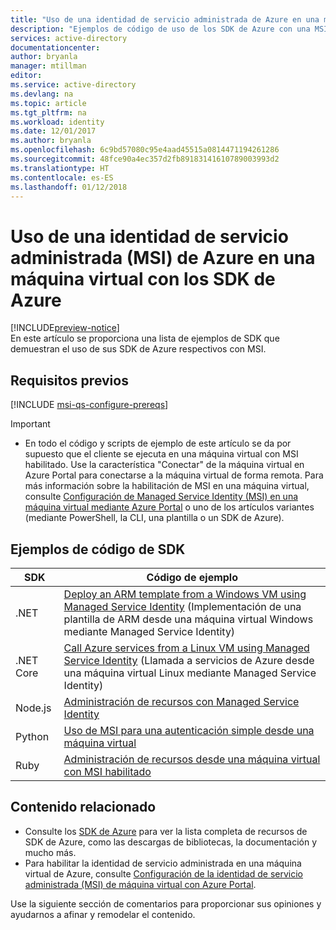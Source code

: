 ```yaml
---
title: "Uso de una identidad de servicio administrada de Azure en una máquina virtual con los SDK de Azure"
description: "Ejemplos de código de uso de los SDK de Azure con una MSI en una máquina virtual de Azure."
services: active-directory
documentationcenter: 
author: bryanla
manager: mtillman
editor: 
ms.service: active-directory
ms.devlang: na
ms.topic: article
ms.tgt_pltfrm: na
ms.workload: identity
ms.date: 12/01/2017
ms.author: bryanla
ms.openlocfilehash: 6c9bd57080c95e4aad45515a0814471194261286
ms.sourcegitcommit: 48fce90a4ec357d2fb89183141610789003993d2
ms.translationtype: HT
ms.contentlocale: es-ES
ms.lasthandoff: 01/12/2018
---
```

# <a name="how-to-use-an-azure-vm-managed-service-identity-msi-with-azure-sdks"></a>Uso de una identidad de servicio administrada (MSI) de Azure en una máquina virtual con los SDK de Azure 

[!INCLUDE[preview-notice](../../includes/active-directory-msi-preview-notice.md)]  
En este artículo se proporciona una lista de ejemplos de SDK que demuestran el uso de sus SDK de Azure respectivos con MSI.

## <a name="prerequisites"></a>Requisitos previos

[!INCLUDE [msi-qs-configure-prereqs](../../includes/active-directory-msi-qs-configure-prereqs.md)]

> [!IMPORTANT]
> - En todo el código y scripts de ejemplo de este artículo se da por supuesto que el cliente se ejecuta en una máquina virtual con MSI habilitado. Use la característica "Conectar" de la máquina virtual en Azure Portal para conectarse a la máquina virtual de forma remota. Para más información sobre la habilitación de MSI en una máquina virtual, consulte [Configuración de Managed Service Identity (MSI) en una máquina virtual mediante Azure Portal](msi-qs-configure-portal-windows-vm.md) o uno de los artículos variantes (mediante PowerShell, la CLI, una plantilla o un SDK de Azure). 

## <a name="sdk-code-samples"></a>Ejemplos de código de SDK

| SDK             | Código de ejemplo |
| --------------- | ----------- |
| .NET            | [Deploy an ARM template from a Windows VM using Managed Service Identity](https://github.com/Azure-Samples/windowsvm-msi-arm-dotnet) (Implementación de una plantilla de ARM desde una máquina virtual Windows mediante Managed Service Identity) |
| .NET Core       | [Call Azure services from a Linux VM using Managed Service Identity](https://github.com/Azure-Samples/linuxvm-msi-keyvault-arm-dotnet/) (Llamada a servicios de Azure desde una máquina virtual Linux mediante Managed Service Identity) |
| Node.js         | [Administración de recursos con Managed Service Identity](https://azure.microsoft.com/resources/samples/resources-node-manage-resources-with-msi/) |
| Python          | [Uso de MSI para una autenticación simple desde una máquina virtual](https://azure.microsoft.com/resources/samples/resource-manager-python-manage-resources-with-msi/) |
| Ruby            | [Administración de recursos desde una máquina virtual con MSI habilitado](https://azure.microsoft.com/resources/samples/resources-ruby-manage-resources-with-msi/) |

## <a name="related-content"></a>Contenido relacionado

- Consulte los [SDK de Azure](https://azure.microsoft.com/downloads/) para ver la lista completa de recursos de SDK de Azure, como las descargas de bibliotecas, la documentación y mucho más.
- Para habilitar la identidad de servicio administrada en una máquina virtual de Azure, consulte [Configuración de la identidad de servicio administrada (MSI) de máquina virtual con Azure Portal](msi-qs-configure-portal-windows-vm.md).

Use la siguiente sección de comentarios para proporcionar sus opiniones y ayudarnos a afinar y remodelar el contenido.








